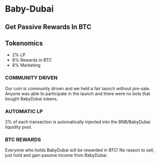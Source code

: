 # Baby-Dubai

## Get Passive Rewards In BTC

## Tokenomics
- 2% LP
- 8% Rewards in BTC
- 8% Marketing


### COMMUNITY DRIVEN
Our coin is community driven and we held a fair launch without pre-sale. Anyone was able to participate in the launch and there were no bots that bought BabyDubai tokens.

### AUTOMATIC LP
2% of each transaction is automatically injected into the BNB/BabyDubai liquidity pool.

### BTC REWARDS
Everyone who holds BabyDubai will be rewarded in BTC! No reason to sell, just hold and gain passive income from BabyDubai.

